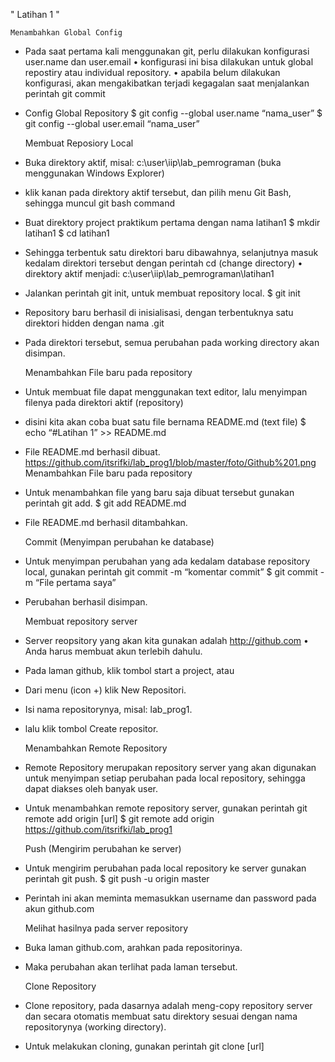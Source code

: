 " Latihan 1 "

	Menambahkan Global Config

- Pada saat pertama kali menggunakan git, perlu dilakukan konfigurasi 
user.name dan user.email • konfigurasi ini bisa dilakukan untuk global 
repostiry atau individual repository. • apabila belum dilakukan 
konfigurasi, akan mengakibatkan terjadi kegagalan saat menjalankan 
perintah git commit
- Config Global Repository
$ git config --global user.name “nama_user”
$ git config --global user.email “nama_user”

	Membuat Reposiory Local

- Buka direktory aktif, misal: c:\user\iip\lab_pemrograman (buka 
menggunakan 
Windows Explorer)
- klik kanan pada direktory aktif tersebut, dan pilih menu Git Bash, 
sehingga muncul git bash command
- Buat direktory project praktikum pertama dengan nama latihan1
$ mkdir latihan1
$ cd latihan1
- Sehingga terbentuk satu direktori baru dibawahnya, selanjutnya masuk 
kedalam direktori tersebut dengan perintah cd (change directory) • 
direktory aktif menjadi: c:\user\iip\lab_pemrograman\latihan1
- Jalankan perintah git init, untuk membuat repository local.
$ git init
- Repository baru berhasil di inisialisasi, dengan terbentuknya satu 
direktori hidden dengan nama .git
- Pada direktori tersebut, semua perubahan pada working directory akan 
disimpan.

	Menambahkan File baru pada repository

- Untuk membuat file dapat menggunakan text editor, lalu menyimpan 
filenya pada direktori aktif (repository)
- disini kita akan coba buat satu file bernama README.md (text file)
$ echo “#Latihan 1” >> README.md
- File README.md berhasil dibuat.
https://github.com/itsrifki/lab_prog1/blob/master/foto/Github%201.png
	Menambahkan File baru pada repository

- Untuk menambahkan file yang baru saja dibuat tersebut gunakan perintah 
git add.
$ git add README.md

- File README.md berhasil ditambahkan. 


	Commit (Menyimpan perubahan ke database)

- Untuk menyimpan perubahan yang ada kedalam database repository local, 
gunakan perintah git commit -m “komentar commit”
$ git commit -m “File pertama saya”
- Perubahan berhasil disimpan.


	Membuat repository server

- Server reopsitory yang akan kita gunakan adalah http://github.com • 
Anda harus membuat akun terlebih dahulu.
- Pada laman github, klik tombol start a project, atau
- Dari menu (icon +) klik New Repositori.

- Isi nama repositorynya, misal: lab_prog1.
- lalu klik tombol Create repositor.

	Menambahkan Remote Repository

- Remote Repository merupakan repository server yang akan digunakan 
untuk menyimpan setiap perubahan pada local repository, sehingga dapat 
diakses oleh banyak user.
- Untuk menambahkan remote repository server, 
gunakan perintah
git remote add origin [url]
$ git remote add origin https://github.com/itsrifki/lab_prog1

	Push (Mengirim perubahan ke server)

- Untuk mengirim perubahan pada local repository ke server gunakan 
perintah git push.
$ git push -u origin master
- Perintah ini akan meminta memasukkan username dan password pada akun 
github.com 


	Melihat hasilnya pada server repository

- Buka laman github.com, arahkan pada repositorinya.
- Maka perubahan 
akan terlihat pada laman tersebut.

	Clone Repository

- Clone repository, pada dasarnya adalah meng-copy repository server dan 
secara otomatis membuat satu direktory sesuai dengan nama repositorynya 
(working directory).
- Untuk melakukan cloning, gunakan perintah 
git clone [url]

